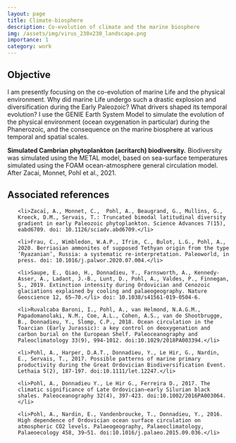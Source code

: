 ```yaml
---
layout: page
title: Climate-biosphere
description: Co-evolution of climate and the marine biosphere
img: /assets/img/virus_230x230_landscape.png
importance: 1
category: work
---
```


<h2>Objective</h2>

I am presently focusing on the co-evolution of marine Life and the physical environment. Why did marine Life undergo such a drastic explosion and diversification during the Early Paleozoic? What drivers shaped its temporal evolution? I use the GENIE Earth System Model to simulate the evolution of the physical environment (ocean oxygenation in particular) during the Phanerozoic, and the consequence on the marine biosphere at various temporal and spatial scales.

<div class="row">
    <div class="col-sm mt-3 mt-md-0">
        <img class="img-fluid rounded z-depth-1" src="{{ '/assets/img/img_project_climate_biosphere.png' | relative_url }}" alt="" title="Climate-biosphere illustration"/>
    </div>
</div>
<div class="caption">
    <b>Simulated Cambrian phytoplankton (acritarch) biodiversity.</b> Biodiversity was simulated using the METAL model, based on sea-surface temperatures simulated using the FOAM ocean-atmosphere general circulation model. After Zacai, Monnet, Pohl et al., 2021.
</div>

<h2>Associated references</h2>

<ul style="list-style-type:disc">
    
    <li>Zacaï, A., Monnet, C.,  Pohl, A., Beaugrand, G., Mullins, G., Kroeck, D.M., Servais, T.: Truncated bimodal latitudinal diversity gradient in early Paleozoic phytoplankton. Science Advances 7(15), eabd6709. doi: 10.1126/sciadv.abd6709.</li>

    <li>Frau, C., Wimbledon, W.A.P., Ifrim, C., Bulot, L.G., Pohl, A., 2020. Berriasian ammonites of supposed Tethyan origin from the type ‘Ryazanian’, Russia: a systematic re-interpretation. Paleoworld, in press. doi: 10.1016/j.palwor.2020.07.004.</li>

    <li>Saupe, E., Qiao, H., Donnadieu, Y., Farnsworth, A., Kennedy-Asser, A., Ladant, J.-B., Lunt, D., Pohl, A., Valdes, P., Finnegan, S., 2019. Extinction intensity during Ordovician and Cenozoic glaciations explained by cooling and palaeogeography. Nature Geoscience 12, 65–70.</li> doi: 10.1038/s41561-019-0504-6.

    <li>Ruvalcaba Baroni, I., Pohl, A., van Helmond, N.A.G.M., Papadomanolaki, N.M., Coe, A.L., Cohen, A.S., van de Shootbrugge, B., Donnadieu, Y., Slomp, C.P., 2018. Ocean circulation in the Toarcian (Early Jurassic): a key control on deoxygenation and carbon burial on the European Shelf. Paleoceanography and Paleoclimatology 33(9), 994-1012. doi:10.1029/2018PA003394.</li>

    <li>Pohl, A., Harper, D.A.T., Donnadieu, Y., Le Hir, G., Nardin, E., Servais, T., 2017. Possible patterns of marine primary productivity during the Great Ordovician Biodiversification Event. Lethaia 5(2), 187-197. doi:10.1111/let.12247.</li>

    <li>Pohl, A., Donnadieu Y., Le Hir G., Ferreira D., 2017. The climatic significance of Late Ordovician–early Silurian black shales. Paleoceanography 32(4), 397-423. doi:10.1002/2016PA003064.</li>

    <li>Pohl, A., Nardin, E., Vandenbroucke, T., Donnadieu, Y., 2016. High dependence of Ordovician ocean surface circulation on atmospheric CO2 levels. Palaeogeography, Palaeoclimatology, Palaeoecology 458, 39–51. doi:10.1016/j.palaeo.2015.09.036.</li>

</ul>
